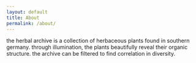 ```yaml
---
layout: default
title: About
permalink: /about/
---
```


the herbal archive is a collection of herbaceous plants found in southern germany. 
through illumination, the plants beautifully reveal their organic structure. the archive can be filtered to find correlation in diversity.
